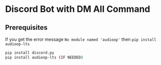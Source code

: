 # Discord Bot with DM All Command

## Prerequisites

If you get the error message `No module named 'audioop'` then `pip install audioop-lts`

```bash
pip install discord.py
pip install audioop-lts (IF NEEDED)